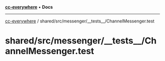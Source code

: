[**cc-everywhere**](../../../../index.md) • **Docs**

***

[cc-everywhere](../../../../index.md) / shared/src/messenger/\_\_tests\_\_/ChannelMessenger.test

# shared/src/messenger/\_\_tests\_\_/ChannelMessenger.test
